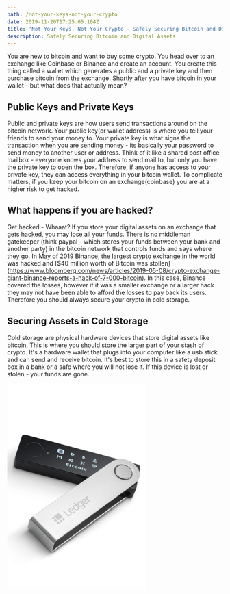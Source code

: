 ```yaml
---
path: /not-your-keys-not-your-crypto
date: 2019-11-20T17:25:05.104Z
title: 'Not Your Keys, Not Your Crypto - Safely Securing Bitcoin and Digital Assets'
description: Safely Securing Bitcoin and Digital Assets
---
```

You are new to bitcoin and want to buy some crypto. You head over to an exchange like Coinbase or Binance and create an account. You create this thing called a wallet which generates a public and a private key and then purchase bitcoin from the exchange. Shortly after you have bitcoin in your wallet - but what does that actually mean? 

## Public Keys and Private Keys

Public and private keys are how users send transactions around on the bitcoin network. Your public key(or wallet address) is where you tell your friends to send your money to. Your private key is what signs the transaction when you are sending money - its basically your password to send money to another user or address. Think of it like a shared post office mailbox - everyone knows your address to send mail to, but only you have the private key to open the box. Therefore, if anyone has access to your private key, they can access everything in your bitcoin wallet. To complicate matters, if you keep your bitcoin on an exchange(coinbase) you are at a higher risk to get hacked.

## What happens if you are hacked?

Get hacked - Whaaat? If you store your digital assets on an exchange that gets hacked, you may lose all your funds. There is no middleman gatekeeper (think paypal - which stores your funds between your bank and another party) in the bitcoin network that controls funds and says where they go. In May of 2019 Binance, the largest crypto exchange in the world was hacked and [$40 million worth of Bitcoin was stollen] (https://www.bloomberg.com/news/articles/2019-05-08/crypto-exchange-giant-binance-reports-a-hack-of-7-000-bitcoin). In this case, Binance covered the losses, however if it was a smaller exchange or a larger hack they may not have been able to afford the losses to pay back its users. Therefore you should always secure your crypto in cold storage.

## Securing Assets in Cold Storage

Cold storage are physical hardware devices that store digital assets like bitcoin. This is where you should store the larger part of your stash of crypto. It's a hardware wallet that plugs into your computer like a usb stick and can send and receive bitcoin. It's best to store this in a safety deposit box in a bank or a safe where you will not lose it. If this device is lost or stolen - your funds are gone.

![A NanoLedger Hardware Wallet](./ledger-nano.png)



